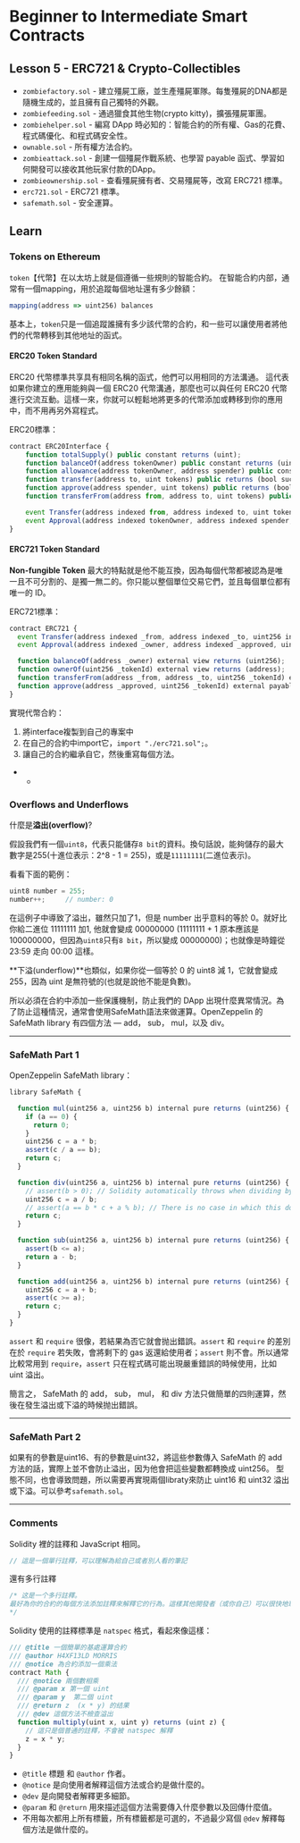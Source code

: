# Beginner to Intermediate Smart Contracts

## Lesson 5 - ERC721 & Crypto-Collectibles
- `zombiefactory.sol` - 建立殭屍工廠，並生產殭屍軍隊。每隻殭屍的DNA都是隨機生成的，並且擁有自己獨特的外觀。
- `zombiefeeding.sol` - 通過獵食其他生物(crypto kitty)，擴張殭屍軍團。
- `zombiehelper.sol` - 編寫 DApp 時必知的：智能合約的所有權、Gas的花費、程式碼優化、和程式碼安全性。
- `ownable.sol` - 所有權方法合約。
- `zombieattack.sol` - 創建一個殭屍作戰系統、也學習 payable 函式、學習如何開發可以接收其他玩家付款的DApp。
- `zombieownership.sol` - 查看殭屍擁有者、交易殭屍等，改寫 ERC721 標準。
- `erc721.sol` - ERC721 標準。
- `safemath.sol` - 安全運算。

## Learn

### Tokens on Ethereum

`token`【代幣】在以太坊上就是個遵循一些規則的智能合約。
在智能合約内部，通常有一個mapping，用於追蹤每個地址還有多少餘額：
```js
mapping(address => uint256) balances
```

基本上，`token`只是一個追蹤誰擁有多少該代幣的合約，和一些可以讓使用者將他們的代幣轉移到其他地址的函式。

#### ERC20 Token Standard

ERC20 代幣標準共享具有相同名稱的函式，他們可以用相同的方法溝通。
這代表如果你建立的應用能夠與一個 ERC20 代幣溝通，那麼也可以與任何 ERC20 代幣進行交流互動。這樣一來，你就可以輕鬆地將更多的代幣添加或轉移到你的應用中，而不用再另外寫程式。

ERC20標準：

```js
contract ERC20Interface {
    function totalSupply() public constant returns (uint);
    function balanceOf(address tokenOwner) public constant returns (uint balance);
    function allowance(address tokenOwner, address spender) public constant returns (uint remaining);
    function transfer(address to, uint tokens) public returns (bool success);
    function approve(address spender, uint tokens) public returns (bool success);
    function transferFrom(address from, address to, uint tokens) public returns (bool success);

    event Transfer(address indexed from, address indexed to, uint tokens);
    event Approval(address indexed tokenOwner, address indexed spender, uint tokens);
}
```


#### ERC721 Token Standard

**Non-fungible Token**
最大的特點就是他不能互換，因為每個代幣都被認為是唯一且不可分割的、是獨一無二的。你只能以整個單位交易它們，並且每個單位都有唯一的 ID。

ERC721標準：

```js
contract ERC721 {
  event Transfer(address indexed _from, address indexed _to, uint256 indexed _tokenId);
  event Approval(address indexed _owner, address indexed _approved, uint256 indexed _tokenId);

  function balanceOf(address _owner) external view returns (uint256);
  function ownerOf(uint256 _tokenId) external view returns (address);
  function transferFrom(address _from, address _to, uint256 _tokenId) external payable;
  function approve(address _approved, uint256 _tokenId) external payable;
}
```

實現代幣合約：
1. 將interface複製到自己的專案中
2. 在自己的合約中import它，`import "./erc721.sol";`。
3. 讓自己的合約繼承自它，然後重寫每個方法。

- - 

### Overflows and Underflows


什麼是**溢出(overflow)**?

假設我們有一個`uint8`，代表只能儲存`8 bit`的資料。換句話說，能夠儲存的最大數字是255(十進位表示：2^8 - 1 = 255)，或是`11111111`(二進位表示)。

看看下面的範例：

```js
uint8 number = 255;
number++;     // number: 0
```

在這例子中導致了溢出，雖然只加了1，但是 number 出乎意料的等於 0。就好比你給二進位 11111111 加1, 他就會變成 00000000 (11111111 + 1 原本應該是 100000000，但因為`uint8`只有`8 bit`，所以變成 00000000)；也就像是時鐘從 23:59 走向 00:00 這樣。

**下溢(underflow)**也類似，如果你從一個等於 0 的 uint8 減 1，它就會變成 255，因為 uint 是無符號的(也就是說他不能是負數)。

所以必須在合約中添加一些保護機制，防止我們的 DApp 出現什麼異常情況。為了防止這種情況，通常會使用SafeMath語法來做運算。OpenZeppelin 的 SafeMath library 有四個方法 — add， sub， mul，以及 div。


- - -

### SafeMath Part 1

OpenZeppelin SafeMath library：

```js
library SafeMath {

  function mul(uint256 a, uint256 b) internal pure returns (uint256) {
    if (a == 0) {
      return 0;
    }
    uint256 c = a * b;
    assert(c / a == b);
    return c;
  }

  function div(uint256 a, uint256 b) internal pure returns (uint256) {
    // assert(b > 0); // Solidity automatically throws when dividing by 0
    uint256 c = a / b;
    // assert(a == b * c + a % b); // There is no case in which this doesn't hold
    return c;
  }

  function sub(uint256 a, uint256 b) internal pure returns (uint256) {
    assert(b <= a);
    return a - b;
  }

  function add(uint256 a, uint256 b) internal pure returns (uint256) {
    uint256 c = a + b;
    assert(c >= a);
    return c;
  }
}
```
`assert` 和 `require` 很像，若結果為否它就會抛出錯誤。`assert` 和 `require` 的差別在於 `require` 若失敗，會將剩下的 gas 返還給使用者；`assert` 則不會。所以通常比較常用到 `require`，`assert` 只在程式碼可能出現嚴重錯誤的時候使用，比如 uint 溢出。

簡言之， SafeMath 的 add， sub， mul， 和 div 方法只做簡單的四則運算，然後在發生溢出或下溢的時候抛出錯誤。


- - -

### SafeMath Part 2

如果有的參數是uint16、有的參數是uint32，將這些参數傳入 SafeMath 的 add 方法的話，實際上並不會防止溢出，因为他會把這些變數都轉換成 uint256。
型態不同，也會導致問題，所以需要再實現兩個libraty來防止 uint16 和 uint32 溢出或下溢。可以參考`safemath.sol`。

- - -

### Comments
Solidity 裡的註釋和 JavaScript 相同。

```js
// 這是一個單行註釋，可以理解為給自己或者別人看的筆記
```

還有多行註釋

```js
/* 这是一个多行註釋。
最好為你的合約的每個方法添加註釋來解釋它的行為。這樣其他開發者（或你自己）可以很快地理解程式碼而不需要逐行閱讀所有程式碼。
*/
```

Solidity 使用的註釋標準是 `natspec` 格式，看起來像這樣：

```js
/// @title 一個簡單的基處運算合約
/// @author H4XF13LD MORRIS
/// @notice 為合約添加一個乘法
contract Math {
  /// @notice 兩個數相乘
  /// @param x 第一個 uint
  /// @param y  第二個 uint
  /// @return z  (x * y) 的结果
  /// @dev 這個方法不檢查溢出
  function multiply(uint x, uint y) returns (uint z) {
    // 這只是個普通的註釋，不會被 natspec 解釋
    z = x * y;
  }
}
```

* `@title` 標題 和 `@author` 作者。
* `@notice` 是向使用者解釋這個方法或合約是做什麼的。 
* `@dev` 是向開發者解釋更多細節。
* `@param` 和 `@return` 用來描述這個方法需要傳入什麼參數以及回傳什麼值。
* 不用每次都用上所有標籤，所有標籤都是可選的，不過最少寫個 `@dev` 解釋每個方法是做什麼的。